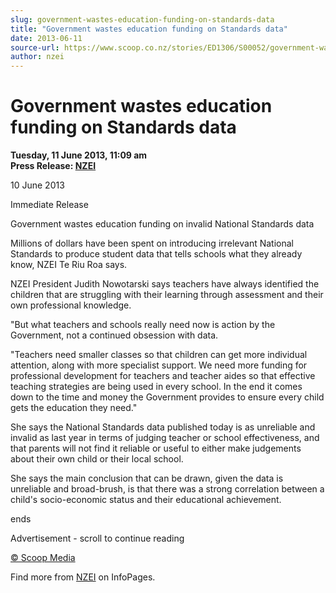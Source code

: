```yaml
---
slug: government-wastes-education-funding-on-standards-data
title: "Government wastes education funding on Standards data"
date: 2013-06-11
source-url: https://www.scoop.co.nz/stories/ED1306/S00052/government-wastes-education-funding-on-standards-data.htm
author: nzei
---
```

Government wastes education funding on Standards data
=====================================================

**Tuesday, 11 June 2013, 11:09 am**  
**Press Release: [NZEI](https://info.scoop.co.nz/NZEI)**

10 June 2013

Immediate Release

Government wastes education funding on invalid National Standards data

Millions of dollars have been spent on introducing irrelevant National Standards to produce student data that tells schools what they already know, NZEI Te Riu Roa says.

NZEI President Judith Nowotarski says teachers have always identified the children that are struggling with their learning through assessment and their own professional knowledge.

"But what teachers and schools really need now is action by the Government, not a continued obsession with data.

"Teachers need smaller classes so that children can get more individual attention, along with more specialist support. We need more funding for professional development for teachers and teacher aides so that effective teaching strategies are being used in every school. In the end it comes down to the time and money the Government provides to ensure every child gets the education they need."

She says the National Standards data published today is as unreliable and invalid as last year in terms of judging teacher or school effectiveness, and that parents will not find it reliable or useful to either make judgements about their own child or their local school.

She says the main conclusion that can be drawn, given the data is unreliable and broad-brush, is that there was a strong correlation between a child's socio-economic status and their educational achievement.

ends

Advertisement - scroll to continue reading





[© Scoop Media](http://www.scoop.co.nz/about/terms.html)

Find more from [NZEI](https://info.scoop.co.nz/NZEI) on InfoPages.